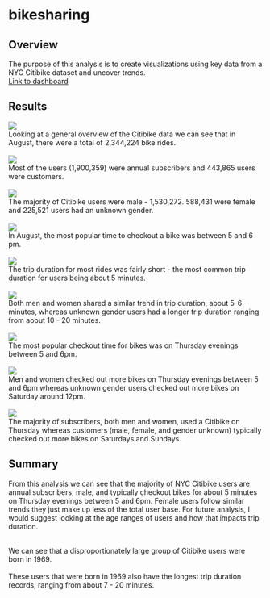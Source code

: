 # bikesharing
## Overview
The purpose of this analysis is to create visualizations using key data from a NYC Citibike dataset and uncover trends. 
<br>[Link to dashboard](https://public.tableau.com/profile/laura.godleski#!/vizhome/bikesharing_challenge_16199922432860/NYCCitibikes)

## Results
![](Resources/number_of_rides.png)
<br> Looking at a general overview of the Citibike data we can see that in August, there were a total of 2,344,224 bike rides. 
<br>
<br>
![](Resources/customers.png)
<br>Most of the users (1,900,359) were annual subscribers and 443,865 users were customers. 
<br>
<br>
![](Resources/gender_breakdown.png)
<br>The majority of Citibike users were male - 1,530,272. 588,431 were female and 225,521 users had an unknown gender. 
<br>
<br>
![](Resources/august_peak_hours.png)
<br> In August, the most popular time to checkout a bike was between 5 and 6 pm. 
<br>
<br>
![](Resources/checkout_times_user.png)
<br> The trip duration for most rides was fairly short - the most common trip duration for users being about 5 minutes. 
<br>
<br>
![](Resources/checkout_times_gender.png)
<br> Both men and women shared a similar trend in trip duration, about 5-6 minutes, whereas unknown gender users had a longer trip duration ranging from aobut 10 - 20 minutes. 
<br>
<br>
![](Resources/trips_weekday_hour.png)
<br> The most popular checkout time for bikes was on Thursday evenings between 5 and 6pm.
<br>
<br>
![](Resources/trips_by_gender.png)
<br> Men and women checked out more bikes on Thursday evenings between 5 and 6pm whereas unknown gender users checked out more bikes on Saturday around 12pm. 
<br>
<br>
![](Resources/user_trips_gender_weekday.png)
<br> The majority of subscribers, both men and women, used a Citibike on Thursday whereas customers (male, female, and gender unknown) typically checked out more bikes on Saturdays and Sundays. 

## Summary
From this analysis we can see that the majority of NYC Citibike users are annual subscribers, male, and typically checkout bikes for about 5 minutes on Thursday evenings between 5 and 6pm. Female users follow similar trends they just make up less of the total user base. For future analysis, I would suggest looking at the age ranges of users and how that impacts trip duration. 


<br>We can see that a disproportionately large group of Citibike users were born in 1969.
<br>
<br>These users that were born in 1969 also have the longest trip duration records, ranging from about 7 - 20 minutes. 
